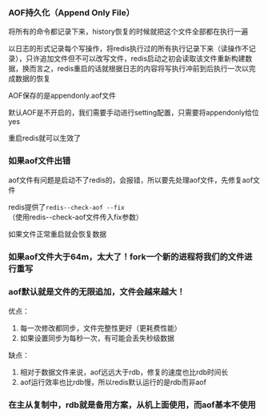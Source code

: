 ### AOF持久化（Append Only File）

将所有的命令都记录下来，history恢复的时候就把这个文件全部都在执行一遍

以日志的形式记录每个写操作，将redis执行过的所有执行记录下来（读操作不记录），只许追加文件但不可以改写文件，redis启动之初会读取该文件重新构建数据，换而言之，redis重启的话就根据日志的内容将写执行冲前到后执行一次以完成数据的恢复

AOF保存的是appendonly.aof文件

默认AOF是不开启的，我们需要手动进行setting配置，只需要将appendonly给位yes

重启redis就可以生效了

### 如果aof文件出错

aof文件有问题是启动不了redis的，会报错，所以要先处理aof文件，先修复aof文件

redis提供了`redis--check-aof --fix`  （使用redis--check-aof文件传入fix参数）

如果文件正常重启就会恢复数据

### 如果aof文件大于64m，太大了！fork一个新的进程将我们的文件进行重写

### aof默认就是文件的无限追加，文件会越来越大！

优点：

1. 每一次修改都同步，文件完整性更好（更耗费性能）
2. 如果设置同步为每秒一次，有可能会丢失秒级数据

缺点：

1. 相对于数据文件来说，aof远远大于rdb，修复的速度也比rdb时间长
2. aof运行效率也比rdb慢，所以redis默认运行的是rdb而非aof

### 在主从复制中，rdb就是备用方案，从机上面使用，而aof基本不使用

